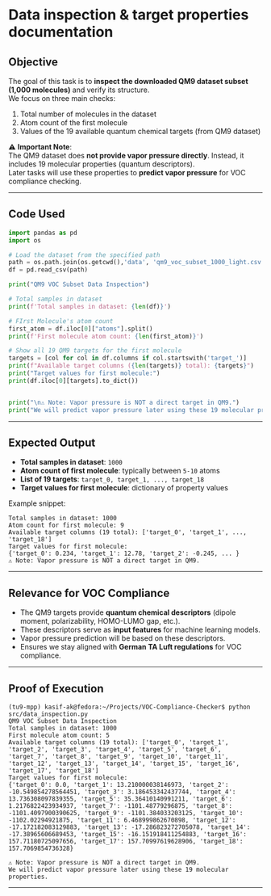 # Data inspection & target properties documentation  

## Objective

The goal of this task is to **inspect the downloaded QM9 dataset subset
(1,000 molecules)** and verify its structure.\
We focus on three main checks:
1. Total number of molecules in the dataset
2. Atom count of the first molecule
3. Values of the 19 available quantum chemical targets (from QM9
dataset)

⚠️ **Important Note**:\
The QM9 dataset does **not provide vapor pressure directly**. Instead,
it includes 19 molecular properties (quantum descriptors).\
Later tasks will use these properties to **predict vapor pressure** for
VOC compliance checking.

------------------------------------------------------------------------

## Code Used

``` python
import pandas as pd
import os

# Load the dataset from the specified path
path = os.path.join(os.getcwd(),'data', 'qm9_voc_subset_1000_light.csv')
df = pd.read_csv(path)

print("QM9 VOC Subset Data Inspection")

# Total samples in dataset
print(f'Total samples in dataset: {len(df)}')

# FIrst Molecule's atom count
first_atom = df.iloc[0]["atoms"].split()
print(f'First molecule atom count: {len(first_atom)}')

# Show all 19 QM9 targets for the first molecule
targets = [col for col in df.columns if col.startswith('target_')]
print(f"Available target columns ({len(targets)} total): {targets}")
print("Target values for first molecule:")
print(df.iloc[0][targets].to_dict())


print("\n⚠️ Note: Vapor pressure is NOT a direct target in QM9.")
print("We will predict vapor pressure later using these 19 molecular properties.")

```

------------------------------------------------------------------------

## Expected Output

-   **Total samples in dataset**: `1000`
-   **Atom count of first molecule**: typically between `5-10` atoms
-   **List of 19 targets**: `target_0, target_1, ..., target_18`
-   **Target values for first molecule**: dictionary of property values

Example snippet:

    Total samples in dataset: 1000
    Atom count for first molecule: 9
    Available target columns (19 total): ['target_0', 'target_1', ..., 'target_18']
    Target values for first molecule:
    {'target_0': 0.234, 'target_1': 12.78, 'target_2': -0.245, ... }
    ⚠️ Note: Vapor pressure is NOT a direct target in QM9.

------------------------------------------------------------------------

## Relevance for VOC Compliance

-   The QM9 targets provide **quantum chemical descriptors** (dipole
    moment, polarizability, HOMO-LUMO gap, etc.).
-   These descriptors serve as **input features** for machine learning
    models.
-   Vapor pressure prediction will be based on these descriptors.
-   Ensures we stay aligned with **German TA Luft regulations** for VOC
    compliance.

------------------------------------------------------------------------

## Proof of Execution

```
(tu9-mpp) kasif-ak@fedora:~/Projects/VOC-Compliance-Checker$ python src/data_inspection.py 
QM9 VOC Subset Data Inspection
Total samples in dataset: 1000
First molecule atom count: 5
Available target columns (19 total): ['target_0', 'target_1', 'target_2', 'target_3', 'target_4', 'target_5', 'target_6', 'target_7', 'target_8', 'target_9', 'target_10', 'target_11', 'target_12', 'target_13', 'target_14', 'target_15', 'target_16', 'target_17', 'target_18']
Target values for first molecule:
{'target_0': 0.0, 'target_1': 13.210000038146973, 'target_2': -10.549854278564451, 'target_3': 3.186453342437744, 'target_4': 13.736308097839355, 'target_5': 35.36410140991211, 'target_6': 1.2176822423934937, 'target_7': -1101.48779296875, 'target_8': -1101.4097900390625, 'target_9': -1101.384033203125, 'target_10': -1102.02294921875, 'target_11': 6.468999862670898, 'target_12': -17.172182083129883, 'target_13': -17.286823272705078, 'target_14': -17.38965606689453, 'target_15': -16.151918411254883, 'target_16': 157.71180725097656, 'target_17': 157.70997619628906, 'target_18': 157.7069854736328}

⚠️ Note: Vapor pressure is NOT a direct target in QM9.
We will predict vapor pressure later using these 19 molecular properties.

```
---